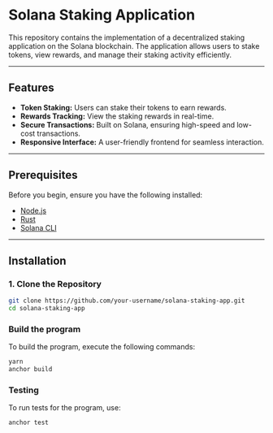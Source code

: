 # Solana Staking Application  

This repository contains the implementation of a decentralized staking application on the Solana blockchain. The application allows users to stake tokens, view rewards, and manage their staking activity efficiently.  

---

## Features  
- **Token Staking:** Users can stake their tokens to earn rewards.  
- **Rewards Tracking:** View the staking rewards in real-time.  
- **Secure Transactions:** Built on Solana, ensuring high-speed and low-cost transactions.  
- **Responsive Interface:** A user-friendly frontend for seamless interaction.  

---

## Prerequisites  
Before you begin, ensure you have the following installed:  
- [Node.js](https://nodejs.org/)  
- [Rust](https://www.rust-lang.org/)  
- [Solana CLI](https://docs.solana.com/cli/install-solana-cli-tools)  

---

## Installation  

### 1. Clone the Repository  
```bash  
git clone https://github.com/your-username/solana-staking-app.git  
cd solana-staking-app  
```

### Build the program

To build the program, execute the following commands:

```bash
yarn
anchor build
```

### Testing

To run tests for the program, use:

```bash
anchor test
```
